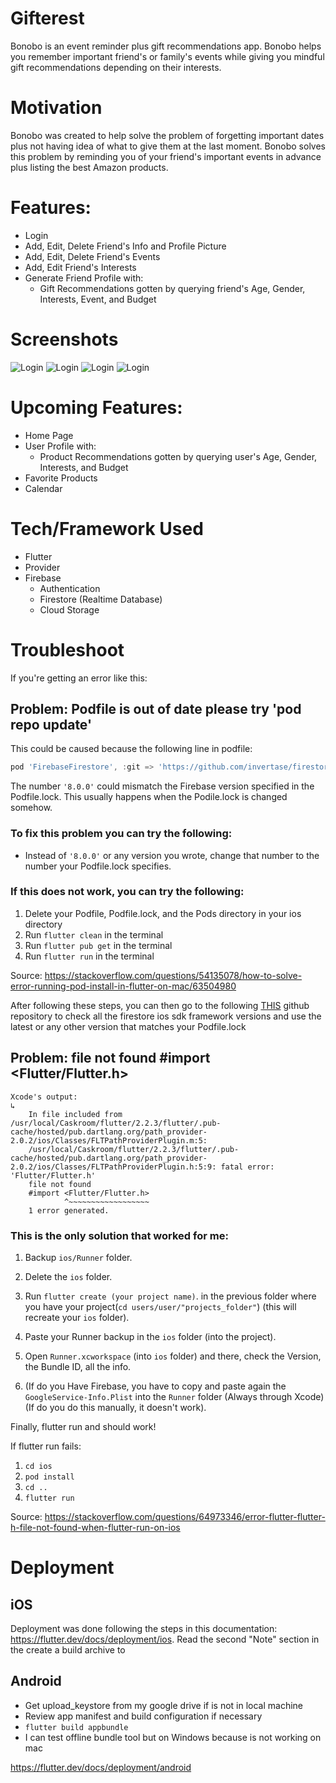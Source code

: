 # Gifterest

Bonobo is an event reminder plus gift recommendations app. Bonobo helps you remember important friend's or family's events while giving you mindful gift recommendations depending on their interests.

# Motivation

Bonobo was created to help solve the problem of forgetting important dates plus not having idea of what to give them at the last moment. Bonobo solves this problem by reminding you of your friend's important events in advance plus listing the best Amazon products.

# Features:

- Login
- Add, Edit, Delete Friend's Info and Profile Picture
- Add, Edit, Delete Friend's Events
- Add, Edit Friend's Interests
- Generate Friend Profile with:
  - Gift Recommendations gotten by querying friend's Age, Gender, Interests, Event, and Budget

# Screenshots

![Login](screenshots/Login.jpg)
![Login](screenshots/MyFriends.jpg)
![Login](screenshots/Interests.jpg)
![Login](screenshots/FriendProfile.jpg)

# Upcoming Features:

- Home Page
- User Profile with:
  - Product Recommendations gotten by querying user's Age, Gender, Interests, and Budget
- Favorite Products
- Calendar

# Tech/Framework Used

- Flutter
- Provider
- Firebase
  - Authentication
  - Firestore (Realtime Database)
  - Cloud Storage

# Troubleshoot

If you're getting an error like this:

## **Problem:** Podfile is out of date please try 'pod repo update'

This could be caused because the following line in podfile:

```dart
pod 'FirebaseFirestore', :git => 'https://github.com/invertase/firestore-ios-sdk-frameworks.git', :tag => '8.0.0'
```

The number `'8.0.0'` could mismatch the Firebase version specified in the Podfile.lock. This usually happens when the Podile.lock is changed somehow.

### **To fix this problem you can try the following:**

- Instead of `'8.0.0'` or any version you wrote, change that number to the
  number your Podfile.lock specifies.

### **If this does not work, you can try the following:**

1. Delete your Podfile, Podfile.lock, and the Pods directory in your ios directory
2. Run `flutter clean` in the terminal
3. Run `flutter pub get` in the terminal
4. Run `flutter run` in the terminal

Source: https://stackoverflow.com/questions/54135078/how-to-solve-error-running-pod-install-in-flutter-on-mac/63504980

After following these steps, you can then go to the following [THIS](https://github.com/invertase/firestore-ios-sdk-frameworks) github repository to check all the firestore ios sdk framework versions and use the latest or any other version that matches your Podfile.lock

## **Problem:** file not found #import <Flutter/Flutter.h>

```
Xcode's output:
↳
    In file included from /usr/local/Caskroom/flutter/2.2.3/flutter/.pub-cache/hosted/pub.dartlang.org/path_provider-2.0.2/ios/Classes/FLTPathProviderPlugin.m:5:
    /usr/local/Caskroom/flutter/2.2.3/flutter/.pub-cache/hosted/pub.dartlang.org/path_provider-2.0.2/ios/Classes/FLTPathProviderPlugin.h:5:9: fatal error: 'Flutter/Flutter.h'
    file not found
    #import <Flutter/Flutter.h>
            ^~~~~~~~~~~~~~~~~~~
    1 error generated.
```

### **This is the only solution that worked for me:**

1. Backup `ios/Runner` folder.

2. Delete the `ios` folder.

3. Run `flutter create (your project name)`. in the previous folder where you have your project(`cd users/user/"projects_folder"`) (this will recreate your `ios` folder).

4. Paste your Runner backup in the `ios` folder (into the project).

5. Open `Runner.xcworkspace` (into `ios` folder) and there, check the Version, the Bundle ID, all the info.

6. (If do you Have Firebase, you have to copy and paste again the `GoogleService-Info.Plist` into the `Runner` folder (Always through Xcode) (If do you do this manually, it doesn't work).

Finally, flutter run and should work!

If flutter run fails:

1. `cd ios`
2. `pod install`
3. `cd ..`
4. `flutter run`

Source: https://stackoverflow.com/questions/64973346/error-flutter-flutter-h-file-not-found-when-flutter-run-on-ios

# Deployment

## iOS

Deployment was done following the steps in this documentation:
https://flutter.dev/docs/deployment/ios. Read the second "Note" section in the create a build archive to

## Android

- Get upload_keystore from my google drive if is not in local machine
- Review app manifest and build configuration if necessary
- `flutter build appbundle`
- I can test offline bundle tool but on Windows because is not working on mac

https://flutter.dev/docs/deployment/android
